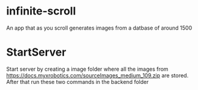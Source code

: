 # infinite-scroll
An app that as you scroll generates images from a datbase of around 1500
# StartServer
Start server by creating a image folder where all the images from 
https://docs.myxrobotics.com/sourceImages_medium_109.zip are stored.
After that run these two commands in the backend folder

